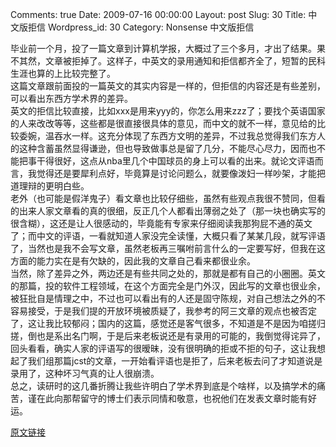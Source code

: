 Comments: true
Date: 2009-07-16 00:00:00
Layout: post
Slug: 30
Title: 中文版拒信
Wordpress_id: 30
Category: Nonsense
中文版拒信

  
毕业前一个月，投了一篇文章到计算机学报，大概过了三个多月，才出了结果。果不其然，文章被拒掉了。这样子，中英文的录用通知和拒信都齐全了，短暂的民科生涯也算的上比较完整了。  
这篇文章跟前面投的一篇英文的其实内容是一样的，但拒信的内容还是有些差别，可以看出东西方学术界的差异。   
英文的拒信比较直接，比如xxx是用来yyy的，你怎么用来zzz了；要找个英语国家的人来改改等等，这些都是很直接很具体的意见，而中文的就不一样，意见给的比较委婉，温吞水一样。这充分体现了东西方文明的差异，不过我总觉得我们东方人的这种含蓄虽然显得谦逊，但也导致做事总是留了几分，不能尽心尽力，因而也不能把事干得很好，这点从nba里几个中国球员的身上可以看的出来。就论文评语而言，我觉得还是要犀利点好，毕竟算是讨论问题么，就要像泼妇一样吵架，才能把道理辩的更明白些。  
老外（也可能是假洋鬼子）看文章也比较仔细些，虽然有些观点我很不赞同，但看的出来人家文章看的真的很细，反正几个人都看出薄弱之处了（那一块也确实写的很含糊），这还是让人很感动的，毕竟能有专家来仔细阅读我那狗屁不通的英文了；而中文的评语，一看就知道人家没完全读懂，大概只看了某某几段，就写评语了，当然也是我不会写文章，虽然老板再三嘱咐前言什么的一定要写好，但我在这方面的能力实在是有欠缺的，因此我的文章自己看来都很业余。  
当然，除了差异之外，两边还是有些共同之处的，那就是都有自己的小圈圈。英文的那篇，投的软件工程领域，在这个方面完全是门外汉，因此写的文章也很业余，被狂批自是情理之中，不过也可以看出有的人还是固守陈规，对自己想法之外的不容易接受，于是我们提的开放环境被质疑了，我参考的阿三文章的观点也被否定了，这让我比较郁闷；国内的这篇，感觉还是客气很多，不知道是不是因为咱搓归搓，倒也是系出名门啊，于是后来老板说还是有录用的可能的，我倒觉得诧异了，回头看看，确实人家的评语写的很暧昧，没有很明确的拒或不拒的句子，这让我想起了我们组那篇jcst的文章，一开始看评语也是拒了，后来老板去问了才知道说是录用了，这种坏习气真的让人很崩溃。  
总之，读研时的这几番折腾让我些许明白了学术界到底是个啥样，以及搞学术的痛苦，谨在此向那帮留守的博士们表示同情和敬意，也祝他们在发表文章时能有好运。  


[原文链接](http://lw02nju.blog.163.com/blog/static/1116027920096169820665/)
